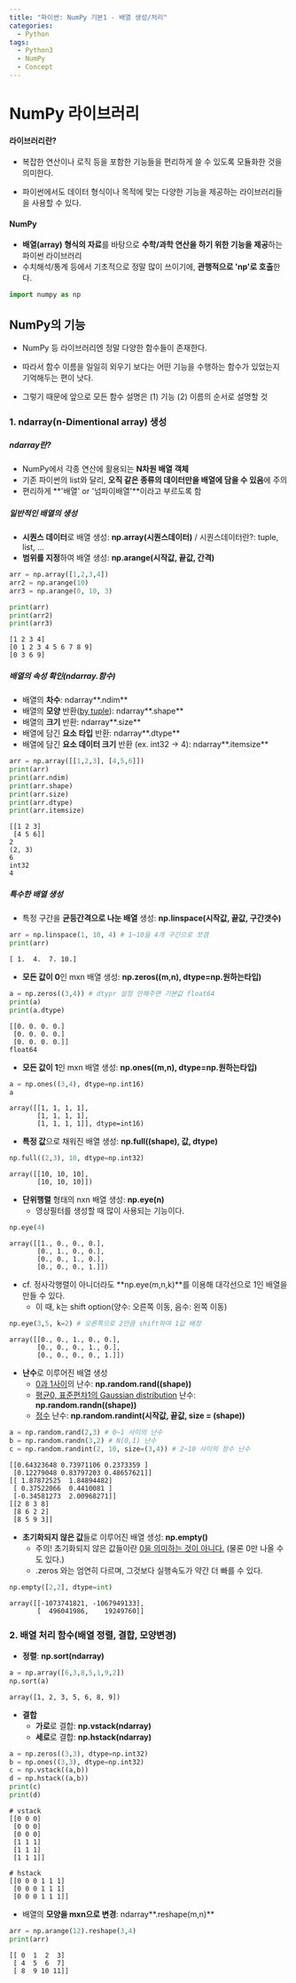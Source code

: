 ```yaml
---
title: "파이썬: NumPy 기본1 - 배열 생성/처리"
categories:	
  - Python
tags:
  - Python3
  - NumPy
  - Concept
---
```


# NumPy 라이브러리

#### 라이브러리란?

- 복잡한 연산이나 로직 등을 포함한 기능들을 편리하게 쓸 수 있도록 모듈화한 것을 의미한다. 

- 파이썬에서도 데이터 형식이나 목적에 맞는 다양한 기능을 제공하는 라이브러리들을 사용할 수 있다.



#### NumPy

- **배열(array) 형식의 자료**를 바탕으로 **수학/과학 연산을 하기 위한 기능을 제공**하는 파이썬 라이브러리
- 수치해석/통계 등에서 기초적으로 정말 많이 쓰이기에, **관행적으로 'np'로 호출**한다.

```python
import numpy as np
```



## NumPy의 기능

- NumPy 등 라이브러리엔 정말 다양한 함수들이 존재한다.

- 따라서 함수 이름을 일일히 외우기 보다는 어떤 기능을 수행하는 함수가 있었는지 기억해두는 편이 낫다.

- 그렇기 때문에 앞으로 모든 함수 설명은 (1) 기능 (2) 이름의 순서로 설명할 것



### 1. ndarray(n-Dimentional array) 생성

##### ndarray란?

- NumPy에서 각종 연산에 활용되는 **N차원 배열 객체**
- 기존 파이썬의 list와 달리, **오직 같은 종류의 데이터만을 배열에 담을 수 있음**에 주의
- 편리하게 **'배열' or '넘파이배열'**이라고 부르도록 함



##### 일반적인 배열의 생성

- **시퀀스 데이터**로 배열 생성: **np.array(시퀀스데이터)** / 시퀀스데이터란?: tuple, list, ...
- **범위를 지정**하여 배열 생성: **np.arange(시작값, 끝값, 간격)**

```python
arr = np.array([1,2,3,4])
arr2 = np.arange(10)
arr3 = np.arange(0, 10, 3)

print(arr)
print(arr2)
print(arr3)
```

```
[1 2 3 4]
[0 1 2 3 4 5 6 7 8 9]
[0 3 6 9]
```



##### 배열의 속성 확인(ndarray.함수)

- 배열의 **차수**: ndarray**.ndim**
- 배열의 **모양** 반환(<u>by tuple</u>): ndarray**.shape**
- 배열의 **크기** 반환: ndarray**.size**
- 배열에 담긴 **요소 타입** 반환: ndarray**.dtype**
- 배열에 담긴 **요소 데이터 크기** 반환 (ex. int32 → 4): ndarray**.itemsize**

```python
arr = np.array([[1,2,3], [4,5,6]])
print(arr)
print(arr.ndim)
print(arr.shape)
print(arr.size)
print(arr.dtype)
print(arr.itemsize)
```

```
[[1 2 3]
 [4 5 6]]
2
(2, 3)
6
int32
4
```



##### 특수한 배열 생성

- 특정 구간을 **균등간격으로 나눈 배열** 생성: **np.linspace(시작값, 끝값, 구간갯수)**

```python
arr = np.linspace(1, 10, 4) # 1~10을 4개 구간으로 쪼갬
print(arr)
```

```
[ 1.  4.  7. 10.]
```



- **모든 값이 0**인 mxn 배열 생성: **np.zeros((m,n), dtype=np.원하는타입)**

```python
a = np.zeros((3,4)) # dtypr 설정 안해주면 기본값 float64
print(a)
print(a.dtype)
```

```
[[0. 0. 0. 0.]
 [0. 0. 0. 0.]
 [0. 0. 0. 0.]]
float64
```



- **모든 값이 1**인 mxn 배열 생성: **np.ones((m,n), dtype=np.원하는타입)**

```python
a = np.ones((3,4), dtype=np.int16)
a
```

```
array([[1, 1, 1, 1],
       [1, 1, 1, 1],
       [1, 1, 1, 1]], dtype=int16)
```



- **특정 값**으로 채워진 배열 생성: **np.full((shape), 값, dtype)**

```python
np.full((2,3), 10, dtype=np.int32)
```

```
array([[10, 10, 10],
       [10, 10, 10]])
```



- **단위행렬** 형태의 nxn 배열 생성: **np.eye(n)**
  - 영상필터를 생성할 때 많이 사용되는 기능이다.

```python
np.eye(4)
```

```
array([[1., 0., 0., 0.],
       [0., 1., 0., 0.],
       [0., 0., 1., 0.],
       [0., 0., 0., 1.]])
```

- cf. 정사각행렬이 아니더라도 **np.eye(m,n,k)**를 이용해 대각선으로 1인 배열을 만들 수 있다.
  - 이 때, k는 shift option(양수: 오른쪽 이동, 음수: 왼쪽 이동)

```python
np.eye(3,5, k=2) # 오른쪽으로 2만큼 shift하여 1값 배정
```

```
array([[0., 0., 1., 0., 0.],
       [0., 0., 0., 1., 0.],
       [0., 0., 0., 0., 1.]])
```



- **난수**로 이루어진 배열 생성
  - <u>0과 1사이</u>의 난수: **np.random.rand((shape))**
  - <u>평균0, 표준편차1의 Gaussian distribution</u> 난수: **np.random.randn((shape))**
  - <u>정수</u> 난수: **np.random.randint(시작값, 끝값, size = (shape))**

```python
a = np.random.rand(2,3)	# 0~1 사이의 난수
b = np.random.randn(3,2) # N(0,1) 난수
c = np.random.randint(2, 10, size=(3,4)) # 2~10 사이의 정수 난수
```

```
[[0.64323648 0.73971106 0.2373359 ]
 [0.12279048 0.83797203 0.48657621]]
[[ 1.87872525  1.84894482]
 [ 0.37522066  0.4410081 ]
 [-0.34581273  2.00968271]]
[[2 8 3 8]
 [8 6 2 2]
 [8 5 9 3]]
```



- **초기화되지 않은 값**들로 이루어진 배열 생성: **np.empty()**
  - 주의! 초기화되지 않은 값들이란 <u>0을 의미하는 것이 아니다.</u> (물론 0만 나올 수도 있다.)
  - .zeros 와는 엄연히 다르며, 그것보다 실행속도가 약간 더 빠를 수 있다.

```python
np.empty([2,2], dtype=int)
```

```
array([[-1073741821, -1067949133],
       [  496041986,    19249760]]
```



### 2. 배열 처리 함수(배열 정렬, 결합, 모양변경)

- **정렬**: **np.sort(ndarray)**

```python
a = np.array([6,3,8,5,1,9,2])
np.sort(a)
```

```
array([1, 2, 3, 5, 6, 8, 9])
```



- **결합**
  - **가로**로 결합: **np.vstack(ndarray)**
  - **세로**로 결합: **np.hstack(ndarray)**

```python
a = np.zeros((3,3), dtype=np.int32)
b = np.ones((3,3), dtype=np.int32)
c = np.vstack((a,b))
d = np.hstack((a,b))
print(c)
print(d)
```

```
# vstack
[[0 0 0]
 [0 0 0]
 [0 0 0]
 [1 1 1]
 [1 1 1]
 [1 1 1]]

# hstack
[[0 0 0 1 1 1]
 [0 0 0 1 1 1]
 [0 0 0 1 1 1]]
```



- 배열의 **모양을 mxn으로 변경**: ndarray**.reshape(m,n)**

```python
arr = np.arange(12).reshape(3,4) 
print(arr)
```

```
[[ 0  1  2  3]
 [ 4  5  6  7]
 [ 8  9 10 11]]
```

